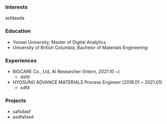 ### Interests

asfdasda

### Education

* Yonsei University, Master of Digital Analytics
* University of British Columbia, Bachelor of Materials Engineering

### Experiences

- BIGCARE Co., Ltd, AI Researcher (Intern, 2021.10 ~)
   - dsfd
- HYOSUNG ADVANCE MATERIALS Process Engineer (2018.01 ~ 2021.01)
   - sdfd

### Projects

* safsdasf
* asdfafasd
